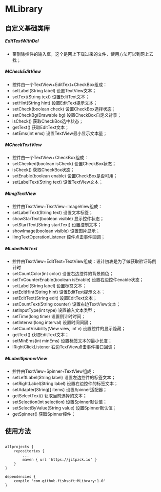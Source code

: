 # MLibrary
## 自定义基础类库
##### EditTextWithDel
 * 带删除控件的输入框，这个是网上下载过来的文件，使用方法可以到网上去找；
##### MCheckEditView
 * 控件由一个TextView+EditText+CheckBox组成：
 * setLabel(String label) 设置TextView文本；
 * setText(String text) 设置EditText文本；
 * setHint(String hint) 设置EditText提示文本；
 * setCheck(boolean check) 设置CheckBox选择状态；
 * setCheckBg(Drawable bg) 设置CheckBox自定义背景；
 * isCheck() 获取CheckBox选中状态；
 * getText() 获取EditText文本；
 * setEms(int ems) 设置TextView最小显示文本量；
##### MCheckTextView
 * 控件由一个TextView+CheckBox组成：
 * setChecked(boolean isCheck) 设置CheckBox状态；
 * isCheck() 获取CheckBox状态；
 * setEnable(boolean enable) 设置CheckBox是否可用；
 * setLabelText(String text) 设置TextView文本；
##### MImgTextView
 * 控件由TextView+TextView+ImageView组成：
 * setLabelText(String text) 设置文本标签；
 * showStarText(boolean visible) 显示控件状态；
 * setStartText(String startText) 设置控制文本；
 * showImage(boolean visible) 设置图片显示；
 * IImgTextOperationListener 控件点击事件回调；
##### MLabelEditText
 * 控件由TextView+EditText+TextView组成：设计初衷是为了做获取验证码倒计时
 * setCountColor(int color) 设置右边控件的背景颜色；
 * setTvCounterEnable(boolean isEnable) 设置右边控件enable状态；
 * setLabel(String label) 设置标签文本；
 * setEditHint(String hint) 设置EditText提示文本；
 * setEditText(String edit) 设置EditText文本；
 * setCountText(String counter) 设置右边TextView文本；
 * setInputType(int type) 设置输入文本类型；
 * setTime(long time) 设置倒计时时间；
 * setInterval(long interval) 设置时间间隔；
 * setCountVisibility(View view, int v) 设置控件的显示隐藏；
 * getText() 获取EditText文本；
 * setMinEms(int minEms) 设置标签文本的最小长度；
 * IRightClickListener 右边TextView点击事件接口回调；
##### MLabelSpinnerView
 * 控件由TextView+Spinner+TextView组成：
 * setLeftLabel(String label) 设置左边控件的标签文本；
 * setRightLabel(String label) 设置右边控件的标签文本；
 * setAdapter(String[] items) 设置Spinner适配器；
 * getSelectText() 获取当前选择的文本；
 * setSelection(int selection) 设置Spinner默认值；
 * setSelectByValue(String value) 设置Spinner默认值；
 * getSpinner() 获取Spinner控件；
 
## 使用方法
<pre><code>
allprojects {
	repositories {
		...
		maven { url 'https://jitpack.io' }
	}
}

dependencies {
    compile 'com.github.fishsoft:MLibrary:1.0'
}
</code></pre>